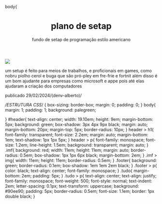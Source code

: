 <!--ESTRUTURA HTML-->
<!DOCTYPE html>
<html>
<head>
  <meta http-equiv="CONTENT-TYPE" content="text/html; charset=UTF-8">
  <link rel="stylesheet" href="styles/style.css"/>
  <title>fundo de setap</title>
</head>
    body{
<!--estrutura dos códigos-->
<body>
  <!--inici-->
  <header id="header">
    <h1>plano de setap</h1>
    <p>fundo de setap de programação estilo americano</p>
  </header>
  <!--imagem-->
  <div class="imf">
    <img src="content://media/external/downloads/750">
  </div>
  <div class="tudo">
    <p>
      um setup é feito para meios de trabalhos, e proficionais em games, como nobru piolho cerol e buga que são pró-pley em fre-frie e fortnit além disso é um bom ajudante para empresas como microsoft e appe pois até elas ajudaram a criação dos computadores
    </p>
  </div>
  <!--roda-pé-->
  <footer class="footer">
    <p>publicado 29/02/2024/(denv-alberto)/</p>
  </footer>
</body>
</html>

*/ESTRUTURA CSS*/
{
  box-sizing: border-box;
  margin: 0;
  padding: 0;
}
body{
  margin: 1;
  padding: 1;
  background: palegreen;
  
}
#header{
  text-align: center;
  width: 19.10em;
  height: 9em;
  margin-bottom: 5px;
  background: green;
  box-shadow: 3px 4px 9px black;
  margin: auto;
  margin-bottom: 20px;
  margin-top: 5px;
  border-radius: 10px;
}
header > h1{
  font-family: transparent;
  font-size: 2.2em;
  margin: auto;
  margin-bottom: 1em;
  text-shadow: 1px 1px 5px;
}
header > p{
  font-family: monospace;
  font-size: 1.2em;
  line-height: 1.5em;
  background: transparent;
  margin: auto;
}
.imf{
  background: red;
  width: 11em;
  height: 11em;
  margin: auto;
  border-radius: 0.5em;
  box-shadow: 1px 1px 6px black;
  margin-bottom: 2em;
}
.imf > img{
  width: 11em;
  height: 11em;
  border-radius: 0.5em;
}
.footer{
  background: green;
  border-radius: 0.1em;
  box-shadow: 1em 1em 2em black;
}
.footer > p{
  color: black;
  text-align: center;
  font-family: monospace;
}
.tudo{
  margin-bottom: 2em;
  padding: 5px;
}
.tudo > p{
  text-align: center;
  text-align: justify;
  font-family: monospace;
  font-weight: 500;
  font-style: normal;
  text-indent: 2em;
  letter-spacing: 0.1px;
  text-transform: uppercase;
  background: #90ee90;
  padding: 5px;
  border-radius: 0.5em;
  font-size: 1.1em;
  border: 1px double black;
}

